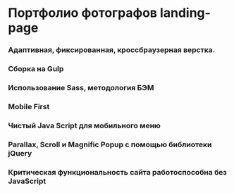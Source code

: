 # Портфолио фотографов landing-page

### Адаптивная, фиксированная, кроссбраузерная верстка. 
### Сборка на Gulp
### Использование Sass, методология БЭМ
### Mobile First
### Чистый Java Script для мобильного меню
### Parallax, Scroll и Magnific Popup с помощью библиотеки jQuery
### Критическая функциональность сайта работоспособна без JavaScript 